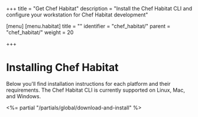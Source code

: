 +++
title = "Get Chef Habitat"
description = "Install the Chef Habitat CLI and configure your workstation for Chef Habitat development"

[menu]
  [menu.habitat]
    title = ""
    identifier = "chef_habitat/"
    parent = "chef_habitat/"
    weight = 20
    
+++

# <a name="installing-packages" id="installing-packages" data-magellan-target="installing-packages">Installing Chef Habitat</a>
Below you'll find installation instructions for each platform and their requirements. The Chef Habitat CLI is currently supported on Linux, Mac, and Windows.

<section class="download mt-2">
<%= partial "/partials/global/download-and-install" %>
</section>
